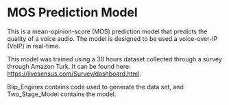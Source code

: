 # MOS Prediction Model

This is a mean-opinion-score (MOS) prediction model that predicts the quality of a voice audio. The model is designed to be used a voice-over-IP (VoIP) in real-time. 

This model was trained using a 30 hours dataset collected through a survey through Amazon Turk. It can be found here: https://livesensus.com/Survey/dashboard.html. 

Blip_Engines contains code used to generate the data set, and Two_Stage_Model contains the model. 